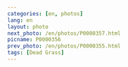 ```yaml
---
categories: [en, photos]
lang: en
layout: photo
next_photo: /en/photos/P0000357.html
picname: P0000356
prev_photo: /en/photos/P0000355.html
tags: [Dead Grass]
---
```

